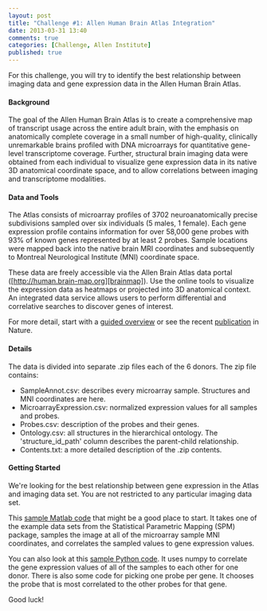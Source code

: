 ```yaml
---
layout: post
title: "Challenge #1: Allen Human Brain Atlas Integration"
date: 2013-03-31 13:40
comments: true
categories: [Challenge, Allen Institute]
published: true
---
```


For this challenge, you will try to identify the best relationship between 
imaging data and gene expression data in the Allen Human Brain Atlas.

<!-- more -->

#### Background

The goal of the Allen Human Brain Atlas is to create a comprehensive map of 
transcript usage across the entire adult brain, with the emphasis on anatomically complete coverage in a small number of high-quality, clinically unremarkable brains profiled with DNA microarrays for quantitative gene-level transcriptome coverage. Further, structural brain imaging data were obtained from each individual to visualize gene expression data in its native 3D anatomical coordinate space, and to allow correlations between imaging and transcriptome modalities.

#### Data and Tools

The Atlas consists of microarray profiles of 3702 neuroanatomically precise 
subdivisions sampled over six individuals (5 males, 1 female). Each gene 
expression profile contains information for over 58,000 gene probes with 
93% of known genes represented by at least 2 probes. Sample locations were 
mapped back into the native brain MRI coordinates and subsequently to Montreal Neurological Institute (MNI) coordinate space.

These data are freely accessible via the Allen Brain Atlas data portal 
([http://human.brain-map.org][brainmap]). Use the online tools to visualize the expression data as heatmaps or projected into 3D anatomical context. An integrated data service allows users to perform differential and correlative searches to discover genes of interest.

For more detail, start with a [guided overview][overview] or see the recent [publication][pub] in Nature.

[brainmap]: http://human.brain-map.org
[overview]: http://www.brain-map.org/tutorials/index
[pub]: http://www.nature.com/nature/journal/v489/n7416/full/nature11405.html

#### Details

The data is divided into separate .zip files each of the 6 donors. The zip file contains:

* SampleAnnot.csv: describes every microarray sample. Structures and MNI coordinates are here.
* MicroarrayExpression.csv: normalized expression values for all samples and probes.
* Probes.csv: description of the probes and their genes.
* Ontology.csv: all structures in the hierarchical ontology. The 'structure\_id\_path' column describes the parent-child relationship.
* Contents.txt: a more detailed description of the .zip contents.

#### Getting Started

We're looking for the best relationship between gene expression in the Atlas and imaging data set. You are not restricted to any particular imaging data set.

This [sample Matlab code][matex] that might be a good place to start. It takes one of the example data sets from the Statistical Parametric Mapping (SPM) package, samples the image at all of the microarray sample MNI coordinates, and correlates the sampled values to gene expression values.

You can also look at this [sample Python code][pyex]. It uses numpy to correlate the gene expression values of all of the samples to each other for one donor. There is also some code for picking one probe per gene. It chooses the probe that is most correlated to the other probes for that gene.

Good luck!

[matex]: http://api.brain-map.org/examples/spm/index.html
[pyex]: https://github.com/AllenBrainAtlas/human-analysis-examples
